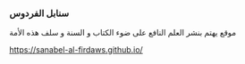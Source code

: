

### سنابل الفردوس
موقع يهتم بنشر العلم النافع على ضوء الكتاب و السنة و سلف هذه الأمة

[ h t t p s : / / s a n a b e l - a l - f i r d a w s . g i t h u b . i o / ]()

 
 
 
 
 
 